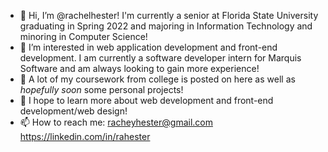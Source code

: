 - 👋 Hi, I’m @rachelhester! I'm currently a senior at Florida State University graduating in Spring 2022 and majoring in Information Technology and minoring in Computer Science! 
- 👀 I’m interested in web application development and front-end development. I am currently a software developer intern for Marquis Software and am always looking to gain more experience!
- 🌱 A lot of my coursework from college is posted on here as well as *hopefully soon* some personal projects!  
- 💞️ I hope to learn more about web development and front-end development/web design! 
- 📫 How to reach me: 
racheyhester@gmail.com
https://linkedin.com/in/rahester

<!---
rachelhester/rachelhester is a ✨ special ✨ repository because its `README.md` (this file) appears on your GitHub profile.
You can click the Preview link to take a look at your changes.
--->
